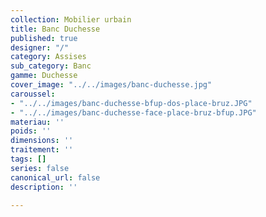 ```yaml
---
collection: Mobilier urbain
title: Banc Duchesse
published: true
designer: "/"
category: Assises
sub_category: Banc
gamme: Duchesse
cover_image: "../../images/banc-duchesse.jpg"
caroussel:
- "../../images/banc-duchesse-bfup-dos-place-bruz.JPG"
- "../../images/banc-duchesse-face-place-bruz-bfup.JPG"
materiau: ''
poids: ''
dimensions: ''
traitement: ''
tags: []
series: false
canonical_url: false
description: ''

---
```

